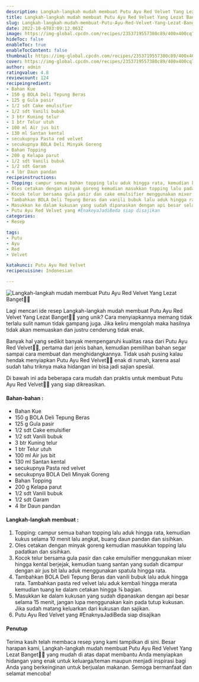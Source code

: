 ```yaml
---
description: Langkah-langkah mudah membuat Putu Ayu Red Velvet Yang Lezat Banget"
title: Langkah-langkah mudah membuat Putu Ayu Red Velvet Yang Lezat Banget
slug: Langkah-langkah-mudah-membuat-Putu-Ayu-Red-Velvet-Yang-Lezat-Banget
date: 2022-10-6T03:09:12.063Z
image: https://img-global.cpcdn.com/recipes/2353719557380c89/400x400cq70/photo.jpg
hideToc: false
enableToc: true
enableTocContent: false
thumbnail: https://img-global.cpcdn.com/recipes/2353719557380c89/400x400cq70/photo.jpg
cover: https://img-global.cpcdn.com/recipes/2353719557380c89/400x400cq70/photo.jpg
author: admin
ratingvalue: 4.8
reviewcount: 124
recipeingredient:
- Bahan Kue
- 150 g BOLA Deli Tepung Beras
- 125 g Gula pasir
- 1/2 sdt Cake emulsifier
- 1/2 sdt Vanili bubuk
- 3 btr Kuning telur
- 1 btr Telur utuh
- 100 ml Air jus bit
- 130 ml Santan kental
- secukupnya Pasta red velvet
- secukupnya BOLA Deli Minyak Goreng
- Bahan Topping
- 200 g Kelapa parut
- 1/2 sdt Vanili bubuk
- 1/2 sdt Garam
- 4 lbr Daun pandan
recipeinstructions:
- Topping: campur semua bahan topping lalu aduk hingga rata, kemudian kukus selama 10 menit lalu angkat, buang daun pandan dan sisihkan.
- Oles cetakan dengan minyak goreng kemudian masukkan topping lalu padatkan dan sisihkan.
- Kocok telur bersama gula pasir dan cake emulsifier menggunakan mixer hingga kental berjejak, kemudian tuang santan yang sudah dicampur dengan air jus bit lalu aduk menggunakan spatula hingga rata.
- Tambahkan BOLA Deli Tepung Beras dan vanili bubuk lalu aduk hingga rata. Tambahkan pasta red velvet lalu aduk kembali hingga merata kemudian tuang ke dalam cetakan hingga ¾ bagian.
- Masukkan ke dalam kukusan yang sudah dipanaskan dengan api besar selama 15 menit, jangan lupa menggunakan kain pada tutup kukusan. Jika sudah matang keluarkan dari kukusan dan sajikan.
- Putu Ayu Red Velvet yang #EnaknyaJadiBeda siap disajikan
categories:
- Resep

tags:
- Putu
- Ayu
- Red
- Velvet

katakunci: Putu Ayu Red Velvet
recipecuisine: Indonesian

---
```


![Langkah-langkah mudah membuat Putu Ayu Red Velvet Yang Lezat Banget👩‍🍳](https://img-global.cpcdn.com/recipes/2353719557380c89/400x400cq70/photo.jpg)

Lagi mencari ide resep Langkah-langkah mudah membuat Putu Ayu Red Velvet Yang Lezat Banget👩‍🍳 yang unik? Cara menyiapkannya memang tidak terlalu sulit namun tidak gampang juga. Jika keliru mengolah maka hasilnya tidak akan memuaskan dan justru cenderung tidak enak.

Banyak hal yang sedikit banyak mempengaruhi kualitas rasa dari Putu Ayu Red Velvet👩‍🍳, pertama dari jenis bahan, kemudian pemilihan bahan segar sampai cara membuat dan menghidangkannya. Tidak usah pusing kalau hendak menyiapkan Putu Ayu Red Velvet👩‍🍳 enak di rumah, karena asal sudah tahu triknya maka hidangan ini bisa jadi sajian spesial.

Di bawah ini ada beberapa cara mudah dan praktis untuk membuat Putu Ayu Red Velvet👩‍🍳 yang siap dikreasikan.

<!--inarticleads1-->

#### Bahan-bahan :

- Bahan Kue
- 150 g BOLA Deli Tepung Beras
- 125 g Gula pasir
- 1/2 sdt Cake emulsifier
- 1/2 sdt Vanili bubuk
- 3 btr Kuning telur
- 1 btr Telur utuh
- 100 ml Air jus bit
- 130 ml Santan kental
- secukupnya Pasta red velvet
- secukupnya BOLA Deli Minyak Goreng
- Bahan Topping
- 200 g Kelapa parut
- 1/2 sdt Vanili bubuk
- 1/2 sdt Garam
- 4 lbr Daun pandan

<!--inarticleads2-->

#### Langkah-langkah membuat :

1. Topping: campur semua bahan topping lalu aduk hingga rata, kemudian kukus selama 10 menit lalu angkat, buang daun pandan dan sisihkan.
1. Oles cetakan dengan minyak goreng kemudian masukkan topping lalu padatkan dan sisihkan.
1. Kocok telur bersama gula pasir dan cake emulsifier menggunakan mixer hingga kental berjejak, kemudian tuang santan yang sudah dicampur dengan air jus bit lalu aduk menggunakan spatula hingga rata.
1. Tambahkan BOLA Deli Tepung Beras dan vanili bubuk lalu aduk hingga rata. Tambahkan pasta red velvet lalu aduk kembali hingga merata kemudian tuang ke dalam cetakan hingga ¾ bagian.
1. Masukkan ke dalam kukusan yang sudah dipanaskan dengan api besar selama 15 menit, jangan lupa menggunakan kain pada tutup kukusan. Jika sudah matang keluarkan dari kukusan dan sajikan.
1. Putu Ayu Red Velvet yang #EnaknyaJadiBeda siap disajikan

#### Penutup

Terima kasih telah membaca resep yang kami tampilkan di sini. Besar harapan kami, Langkah-langkah mudah membuat Putu Ayu Red Velvet Yang Lezat Banget👩‍🍳 yang mudah di atas dapat membantu Anda menyiapkan hidangan yang enak untuk keluarga/teman maupun menjadi inspirasi bagi Anda yang berkeinginan untuk berjualan makanan. Semoga bermanfaat dan selamat mencoba!